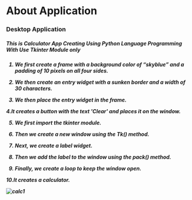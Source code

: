 

  <h1>About Application</h1>

  <h3>Desktop Application</h3>

 <h5> This is Calculator App Creating Using Python Language Programming With Use Tkinter Module only<h5>
    
1. We first create a frame with a background color of “skyblue” and a padding of 10 pixels on all four sides.

2. We then create an entry widget with a sunken border and a width of 30 characters.

3. We then place the entry widget in the frame.

4.It creates a button with the text 'Clear' and places it on the window.

5. We first import the tkinter module.

6. Then we create a new window using the Tk() method.

7. Next, we create a label widget.

8. Then we add the label to the window using the pack() method.

9. Finally, we create a loop to keep the window open.    

10.It creates a calculator.


![calc1](https://user-images.githubusercontent.com/107361423/189925189-80930e3d-0292-42fb-beed-10f13c86736d.jpeg)
